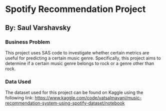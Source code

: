 
<!-- README.md is generated from README.Rmd. Please edit that file -->

# Spotify Recommendation Project

## By: Saul Varshavsky

<!-- badges: start -->
<!-- badges: end -->

### Business Problem

This project uses SAS code to investigate whether certain metrics are useful for predicting
a certain music genre. Specifically, this project aims to determine if a certain music genre belongs to rock or a genre
other than rock.


### Data Used

The  dataset used for this project can be found on Kaggle
using the following link: https://www.kaggle.com/code/vatsalmavani/music-recommendation-system-using-spotify-dataset/notebook
